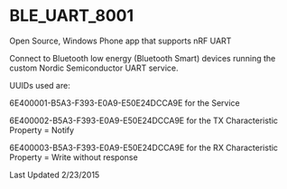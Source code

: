 # BLE_UART_8001
Open Source, Windows Phone app that supports nRF UART

Connect to Bluetooth low energy (Bluetooth Smart) devices running the custom Nordic Semiconductor UART service.
 

UUIDs used are:

6E400001-B5A3-F393-E0A9-E50E24DCCA9E
for the Service

6E400002-B5A3-F393-E0A9-E50E24DCCA9E
for the TX Characteristic Property = Notify

6E400003-B5A3-F393-E0A9-E50E24DCCA9E
for the RX Characteristic Property = Write without response

Last Updated 2/23/2015